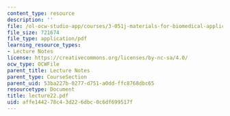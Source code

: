 ```yaml
---
content_type: resource
description: ''
file: /ol-ocw-studio-app/courses/3-051j-materials-for-biomedical-applications-spring-2006/affe144278c43d226dbc0c6df699517f_lecture22.pdf
file_size: 721674
file_type: application/pdf
learning_resource_types:
- Lecture Notes
license: https://creativecommons.org/licenses/by-nc-sa/4.0/
ocw_type: OCWFile
parent_title: Lecture Notes
parent_type: CourseSection
parent_uid: 53ba227b-0277-d751-a0dd-ffc8768dbc65
resourcetype: Document
title: lecture22.pdf
uid: affe1442-78c4-3d22-6dbc-0c6df699517f
---
```

